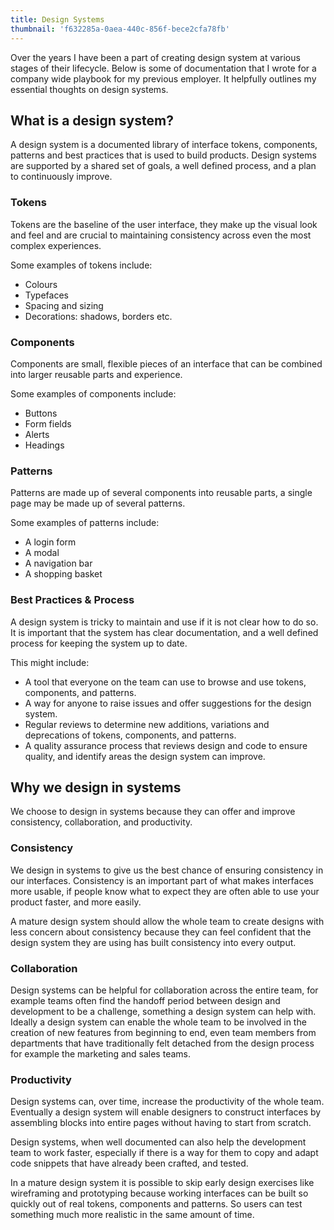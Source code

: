```yaml
---
title: Design Systems
thumbnail: 'f632285a-0aea-440c-856f-bece2cfa78fb'
---
```


Over the years I have been a part of creating design system at various stages of their lifecycle. Below is some of documentation that I wrote for a company wide playbook for my previous employer. It helpfully outlines my essential thoughts on design systems.

## What is a design system?

A design system is a documented library of interface tokens, components,
patterns and best practices that is used to build products. Design systems
are supported by a shared set of goals, a well defined process, and a plan to
continuously improve.

### Tokens

Tokens are the baseline of the user interface, they make up the visual look and
feel and are crucial to maintaining consistency across even the most complex
experiences.

Some examples of tokens include:

- Colours
- Typefaces
- Spacing and sizing
- Decorations: shadows, borders etc.

### Components

Components are small, flexible pieces of an interface that can be combined into
larger reusable parts and experience.

Some examples of components include:

- Buttons
- Form fields
- Alerts
- Headings

### Patterns

Patterns are made up of several components into reusable parts, a single page
may be made up of several patterns.

Some examples of patterns include:

- A login form
- A modal
- A navigation bar
- A shopping basket

### Best Practices & Process

A design system is tricky to maintain and use if it is not clear how to do so.
It is important that the system has clear documentation, and a well defined
process for keeping the system up to date.

This might include:

- A tool that everyone on the team can use to browse and use tokens, components,
and patterns.
- A way for anyone to raise issues and offer suggestions for the design system.
- Regular reviews to determine new additions, variations and deprecations of
tokens, components, and patterns.
- A quality assurance process that reviews design and code to ensure quality,
and identify areas the design system can improve.

## Why we design in systems

We choose to design in systems because they can offer and improve consistency,
collaboration, and productivity.

### Consistency

We design in systems to give us the best chance of ensuring consistency in
our interfaces. Consistency is an important part of what makes interfaces more
usable, if people know what to expect they are often able to use your product
faster, and more easily.

A mature design system should allow the whole team to create designs with less concern about consistency because they can feel confident that the design system they are using has built consistency into every output.

### Collaboration

Design systems can be helpful for collaboration across the entire team, for
example teams often find the handoff period between design and development to be a challenge, something a design system can help with. Ideally a design system can enable the whole team to be involved in the creation of new features from beginning to end, even team members from departments that have traditionally felt detached from the design process for example the marketing and sales teams.

### Productivity

Design systems can, over time, increase the productivity of the whole team.
Eventually a design system will enable designers to construct interfaces by
assembling blocks into entire pages without having to start from scratch.

Design systems, when well documented can also help the development team to work faster, especially if there is a way for them to copy and adapt code snippets that have already been crafted, and tested.

In a mature design system it is possible to skip early design exercises like wireframing and prototyping because working interfaces can be built so quickly out of real tokens, components and patterns. So users can test something much more realistic in the same amount of time.

